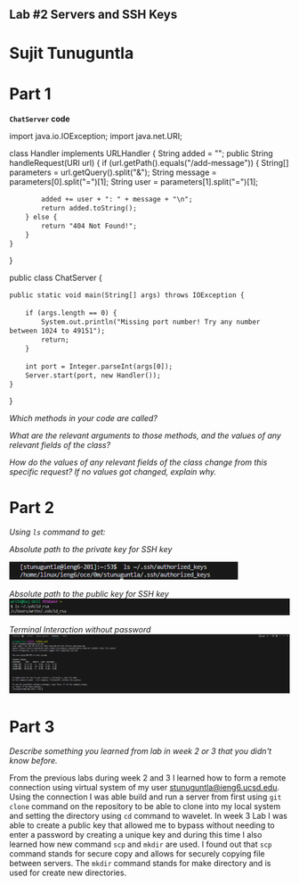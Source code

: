 ## Lab #2 Servers and SSH Keys ##
# Sujit Tunuguntla #

# **Part 1**
**`ChatServer` code**

import java.io.IOException;
import java.net.URI;

class Handler implements URLHandler {
    String added = "";
    public String handleRequest(URI url) {
        if (url.getPath().equals("/add-message")) {
            String[] parameters = url.getQuery().split("&");
            String message = parameters[0].split("=")[1];
            String user = parameters[1].split("=")[1];

            added += user + ": " + message + "\n";
            return added.toString();
        } else {
            return "404 Not Found!";
        }
    }
}

public class ChatServer {

    public static void main(String[] args) throws IOException {
    
        if (args.length == 0) {
            System.out.println("Missing port number! Try any number between 1024 to 49151");
            return;
        }

        int port = Integer.parseInt(args[0]);
        Server.start(port, new Handler());
    }
}


*Which methods in your code are called?*

*What are the relevant arguments to those methods, and the values of any relevant fields of the class?*

*How do the values of any relevant fields of the class change from this specific request? If no values got changed, explain why.*

# **Part 2**
*Using `ls` command to get:*

*Absolute path to the private key for SSH key*

![Image](lab2i4.png)

*Absolute path to the public key for SSH key*
![Image](lab2i2.png)

*Terminal Interaction without password*
![Image](lab2i3.png)

# **Part 3**
*Describe something you learned from lab in week 2 or 3 that you didn't know before.*

From the previous labs during week 2 and 3 I learned how to form a remote connection using virtual system of my user stunuguntla@ieng6.ucsd.edu. Using the connection I was able build and run a server from first using `git clone` command on the repository to be able to clone into my local system and setting the directory using `cd` command to wavelet. In week 3 Lab I was able to create a public key that allowed me to bypass without needing to enter a password by creating a unique key and during this time I also learned how new command `scp` and `mkdir` are used. I found out that `scp` command stands for secure copy and allows for securely copying file between servers. The `mkdir` command stands for make directory and is used for create new directories.

